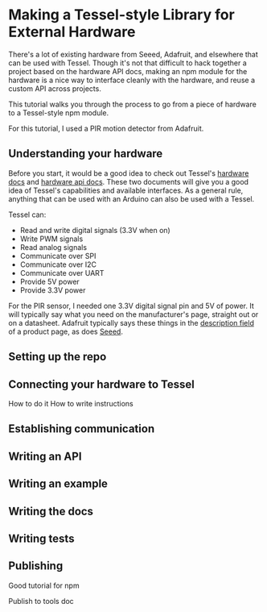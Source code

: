 # Making a Tessel-style Library for External Hardware

There's a lot of existing hardware from Seeed, Adafruit, and elsewhere that can be used with Tessel. Though it's not that difficult to hack together a project based on the hardware API docs, making an npm module for the hardware is a nice way to interface cleanly with the hardware, and reuse a custom API across projects.

This tutorial walks you through the process to go from a piece of hardware to a Tessel-style npm module.

For this tutorial, I used a PIR motion detector from Adafruit.

## Understanding your hardware
Before you start, it would be a good idea to check out Tessel's [hardware docs](tessel.io/docs/hardware) and [hardware api docs](tessel.io/docs/hardwareAPI). These two documents will give you a good idea of Tessel's capabilities and available interfaces.
As a general rule, anything that can be used with an Arduino can also be used with a Tessel.

Tessel can:

* Read and write digital signals (3.3V when on)
* Write PWM signals
* Read analog signals
* Communicate over SPI
* Communicate over I2C
* Communicate over UART
* Provide 5V power
* Provide 3.3V power

For the PIR sensor, I needed one 3.3V digital signal pin and 5V of power. It will typically say what you need on the manufacturer's page, straight out or on a datasheet. Adafruit typically says these things in the [description field](http://www.adafruit.com/products/189#description-anchor) of a product page, as does [Seeed](http://www.seeedstudio.com/depot/PIR-Motion-sensor-module-p-74.html).

## Setting up the repo

## Connecting your hardware to Tessel

How to do it
How to write instructions

## Establishing communication

## Writing an API

## Writing an example

## Writing the docs

## Writing tests

## Publishing
Good tutorial for npm

Publish to tools doc